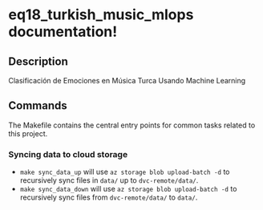 # eq18_turkish_music_mlops documentation!

## Description

Clasificación de Emociones en Música Turca Usando Machine Learning

## Commands

The Makefile contains the central entry points for common tasks related to this project.

### Syncing data to cloud storage

* `make sync_data_up` will use `az storage blob upload-batch -d` to recursively sync files in `data/` up to `dvc-remote/data/`.
* `make sync_data_down` will use `az storage blob upload-batch -d` to recursively sync files from `dvc-remote/data/` to `data/`.


